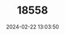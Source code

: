 ---
title: "18558"
category: "Pseudomys albocinereus"
draft: false
date: 2024-02-22 13:03:50
languages:
  Australian languages: ["Noodji"]
  English: ["Ash-grey Mouse"]
---